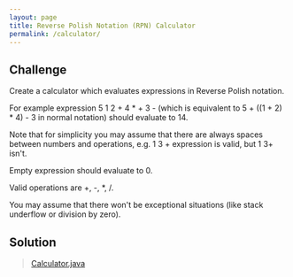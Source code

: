 ```yaml
---
layout: page
title: Reverse Polish Notation (RPN) Calculator
permalink: /calculator/
---
```


## Challenge

Create a calculator which evaluates expressions in Reverse Polish notation.

For example expression 5 1 2 + 4 * + 3 - (which is equivalent to 5 + ((1 + 2) * 4) - 3 in normal notation) should evaluate to 14.

Note that for simplicity you may assume that there are always spaces between numbers and operations, e.g. 1 3 + expression is valid, but 1 3+ isn't.

Empty expression should evaluate to 0.

Valid operations are +, -, *, /.

You may assume that there won't be exceptional situations (like stack underflow or division by zero).

## Solution

> [Calculator.java](https://github.com/amaljoyc/ajc-matrix/blob/master/src/main/java/amaljoyc/matrix/calculator/Calculator.java)